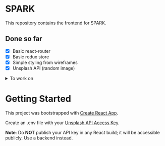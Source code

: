 # SPARK

This repository contains the frontend for SPARK.

## Done so far
- [X] Basic react-router
- [X] Basic redux store
- [X] Simple styling from wireframes
- [X] Unsplash API (random image)

<details>
  <summary>To work on</summary>

  - [ ] Text Card Component
  - [ ] Picture Card Component
  - [ ] Picture Card Lightbox
  - [ ] Hook up to a backend
  - [ ] Swipe action for Text Card
  - [ ] More CSS
  - [ ] Proper error handling for Unsplash API call
</details>

# Getting Started

This project was bootstrapped with [Create React App](https://github.com/facebook/create-react-app).

Create an .env file with your [Unsplash API Access Key](https://unsplash.com/developers).

**Note**: Do **NOT** publish your API key in any React build; it will be accessible publicly. Use a backend instead.

